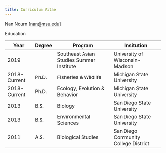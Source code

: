 ```yaml
---
title: Curriculum Vitae
---
```

Nan Nourn [[nan@msu.edu](mailto:nan@msu.edu)]
<div class="f4">
Education
</div>
<div class="pa0">
  <div class="overflow-auto">
    <table class="f7 w-100 mw-100 center" cellspacing="0">
      <thead>
        <tr class="stripe-dark">
          <th class="fw6 tl pa3">Year</th>
          <th class="fw6 tl pa3">Degree</th>
          <th class="fw6 tl pa3">Program</th>
          <th class="fw6 tl pa3">Insitution</th>
        </tr>
      </thead>
      <tbody class="lh-copy">
        <tr class="stripe-dark">
          <td class="pa3 bg-washed-green">2019</td>
          <td class="pa3 bg-washed-green"></td>
          <td class="pa3 bg-washed-green">Southeast Asian Studies Summer Institute</td>
          <td class="pa3 bg-washed-green">University of Wisconsin-Madison</td>
        </tr>
        <tr class="stripe-dark">
          <td class="pa3">2018-Current</td>
          <td class="pa3">Ph.D.</td>
          <td class="pa3">Fisheries & Wildlife</td>
          <td class="pa3">Michigan State University</td>
        </tr>
        <tr class="stripe-dark">
          <td class="pa3 bg-washed-green">2018-Current</td>
          <td class="pa3 bg-washed-green">Ph.D.</td>
          <td class="pa3 bg-washed-green">Ecology, Evolution & Behavior</td>
          <td class="pa3 bg-washed-green">Michigan State University</td>
        </tr>
        <tr class="stripe-dark">
          <td class="pa3">2013</td>
          <td class="pa3">B.S.</td>
          <td class="pa3">Biology</td>
          <td class="pa3">San Diego State University</td>
        </tr>
        <tr class="stripe-dark">
          <td class="pa3 bg-washed-green">2013</td>
          <td class="pa3 bg-washed-green">B.S.</td>
          <td class="pa3 bg-washed-green">Environmental Sciences</td>
          <td class="pa3 bg-washed-green">San Diego State University</td>
        </tr>
        <tr class="stripe-dark">
          <td class="pa3">2011</td>
          <td class="pa3">A.S.</td>
          <td class="pa3">Biological Studies</td>
          <td class="pa3">San Diego Community College District</td>
      </tbody>
    </table>
  </div>
</div>


